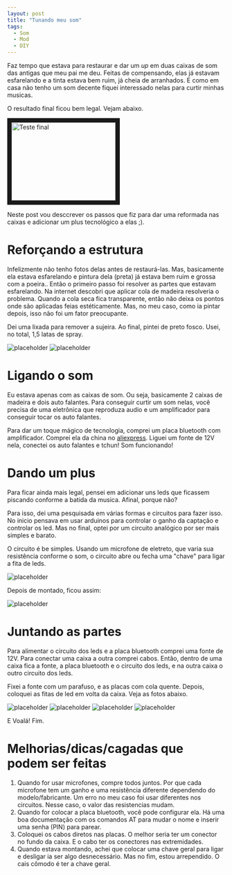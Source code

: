 ```yaml
---
layout: post
title: "Tunando meu som"
tags: 
  - Som
  - Mod
  - DIY
---
```


Faz tempo que estava para restaurar e dar um _up_ em duas caixas de som das antigas que meu pai me deu. Feitas de compensando, elas já estavam esfarelando e a tinta estava bem ruim, já cheia de arranhados. E como em casa não tenho um som decente fiquei interessado nelas para curtir minhas musicas.

O resultado final ficou bem legal. Vejam abaixo.

<a href="http://www.youtube.com/watch?feature=player_embedded&v=aMsXKl-Om_w
" target="_blank"><img src="http://img.youtube.com/vi/aMsXKl-Om_w/0.jpg" 
alt="Teste final" width="240" height="180" border="10" /></a>

<!-- more -->

Neste post vou desccrever os passos que fiz para dar uma reformada nas caixas e adicionar um plus tecnológico a elas ;).

# Reforçando a estrutura

Infelizmente não tenho fotos delas antes de restaurá-las. Mas, basicamente ela estava esfarelando e pintura dela (preta) já estava bem ruim e grossa com a poeira..
Então o primeiro passo foi resolver as partes que estavam esfarelando. Na internet descobri que aplicar cola de madeira resolveria o problema. Quando a cola seca fica transparente, então não deixa os pontos onde são aplicadas feias estéticamente. Mas, no meu caso, como ia pintar depois, isso não foi um fator preocupante.

Dei uma lixada para remover a sujeira. Ao final, pintei de preto fosco. Usei, no total, 1,5 latas de spray.

![placeholder](https://raw.githubusercontent.com/djunho/djunho.github.io/master/Imagens/2018-08-03-Tunando-meu-som/pintando.jpg "Lixada e pintada")
![placeholder](https://raw.githubusercontent.com/djunho/djunho.github.io/master/Imagens/2018-08-03-Tunando-meu-som/pintando2.jpg "Lixada e pintada")

# Ligando o som

Eu estava apenas com as caixas de som. Ou seja, basicamente 2 caixas de madeira e dois auto falantes. Para conseguir curtir um som nelas, você precisa de uma eletrônica que reproduza audio e um amplificador para conseguir tocar os auto falantes.

Para dar um toque mágico de tecnologia, comprei um placa bluetooth com amplificador. Comprei ela da china no [aliexpress](https://pt.aliexpress.com/item/DC-8-25V-Wireless-Bluetooth-4-0-Audio-Receiver-Digital-TDA7492P-25W-25W-Amplifier-Board/32804754858.html). Liguei um fonte de 12V nela, conectei os auto falantes e tchun! Som funcionando!

# Dando um plus

Para ficar ainda mais legal, pensei em adicionar uns leds que ficassem piscando conforme a batida da musica. Afinal, porque não?

Para isso, dei uma pesquisada em várias formas e circuitos para fazer isso. No inicio pensava em usar arduinos para controlar o ganho da captação e controlar os led. Mas no final, optei por um circuito analógico por ser mais simples e barato.

O circuito é be simples. Usando um microfone de eletreto, que varia sua resistência conforme o som, o circuito abre ou fecha uma "chave" para ligar a fita de leds.

![placeholder](https://raw.githubusercontent.com/djunho/djunho.github.io/master/Imagens/2018-08-03-Tunando-meu-som/schematic.png "Esquematico do circuito dos leds")

Depois de montado, ficou assim:

![placeholder](https://raw.githubusercontent.com/djunho/djunho.github.io/master/Imagens/2018-08-03-Tunando-meu-som/circuito-montado.jpg "Circuito dos leds")

# Juntando as partes

Para alimentar o circuito dos leds e a placa bluetooth comprei uma fonte de 12V. Para conectar uma caixa a outra comprei cabos. Então, dentro de uma caixa fica a fonte, a placa bluetooth e o circuito dos leds, e na outra caixa o outro circuito dos leds.

Fixei a fonte com um parafuso, e as placas com cola quente. Depois, coloquei as fitas de led em volta da caixa. Veja as fotos abaixo.

![placeholder](https://raw.githubusercontent.com/djunho/djunho.github.io/master/Imagens/2018-08-03-Tunando-meu-som/bluetooth-montado.jpg "Bluetooth")
![placeholder](https://raw.githubusercontent.com/djunho/djunho.github.io/master/Imagens/2018-08-03-Tunando-meu-som/fonte-montada.jpg "Fonte de alimentação")
![placeholder](https://raw.githubusercontent.com/djunho/djunho.github.io/master/Imagens/2018-08-03-Tunando-meu-som/projeto-montado.jpg "Projeto")
![placeholder](https://raw.githubusercontent.com/djunho/djunho.github.io/master/Imagens/2018-08-03-Tunando-meu-som/caixa-montada.jpg "Projeto")

E Voalá! Fim.

# Melhorias/dicas/cagadas que podem ser feitas
1. Quando for usar microfones, compre todos juntos. Por que cada microfone tem um ganho e uma resistência diferente dependendo do modelo/fabricante. Um erro no meu caso foi usar diferentes nos circuitos. Nesse caso, o valor das resistencias mudam.
2. Quando for colocar a placa bluetooth, você pode configurar ela. Há uma boa documentação com os comandos AT para mudar o nome e inserir uma senha (PIN) para parear.
3. Coloquei os cabos diretos nas placas. O melhor seria ter um conector no fundo da caixa. E o cabo ter os conectores nas extremidades.
4. Quando estava montando, achei que colocar uma chave geral para ligar e desligar ia ser algo desnecessário. Mas no fim, estou arrependido. O cais cômodo é ter a chave geral.


